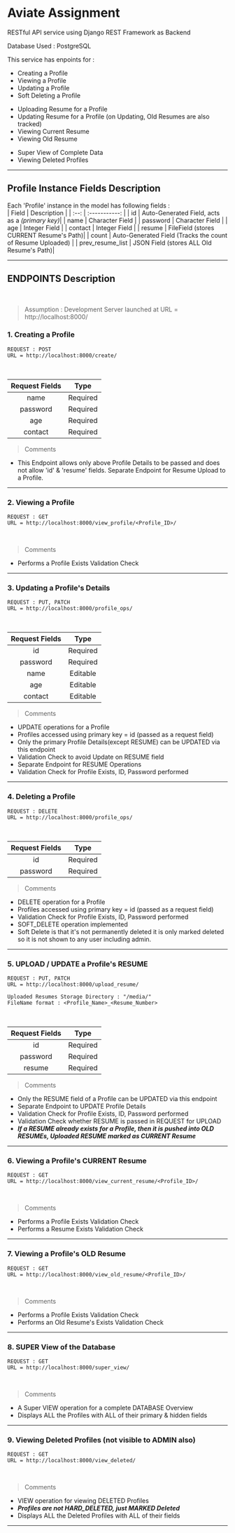 # Aviate Assignment

RESTful API service using Django REST Framework as Backend
>
Database Used : PostgreSQL

This service has enpoints for :

* Creating a Profile
* Viewing a Profile
* Updating a Profile
* Soft Deleting a Profile
>
* Uploading Resume for a Profile
* Updating Resume for a Profile (on Updating, Old Resumes are also tracked)
* Viewing Current Resume
* Viewing Old Resume
>
* Super View of Complete Data
* Viewing Deleted Profiles
<hr/>

## Profile Instance Fields Description
Each 'Profile' instance in the model has following fields :
<br/>
| Field | Description |
| :--: | :-----------: |
| id | Auto-Generated Field, acts as a *(primary key)*|
| name | Character Field |
| password | Character Field |
| age | Integer Field |
| contact | Integer Field |
| resume | FileField (stores CURRENT Resume's Path)|
| count | Auto-Generated Field (Tracks the count of Resume Uploaded) |
| prev_resume_list | JSON Field (stores ALL Old Resume's Path)|

<hr/>

## ENDPOINTS Description
<br/>

> Assumption : Development Server launched at URL = http://localhost:8000/

### 1. Creating a Profile
```
REQUEST : POST
URL = http://localhost:8000/create/
```
<br/>

| Request Fields | Type |
| :--: | :-----------: |
| name | Required |
| password | Required |
| age | Required |
| contact | Required |

> Comments
* This Endpoint allows only above Profile Details to be passed and does not allow 'id' & 'resume' fields. Separate Endpoint for Resume Upload to a Profile.
<hr/>

### 2. Viewing a Profile
```
REQUEST : GET
URL = http://localhost:8000/view_profile/<Profile_ID>/
```
<br/>

> Comments
* Performs a Profile Exists Validation Check
<hr/>


### 3. Updating a Profile's Details
```
REQUEST : PUT, PATCH
URL = http://localhost:8000/profile_ops/
```
<br/>

| Request Fields | Type |
| :--: | :-----------: |
| id | Required |
| password | Required |
| name | Editable |
| age | Editable |
| contact | Editable |


> Comments

* UPDATE operations for a Profile
* Profiles accessed using primary key = id (passed as a request field)
* Only the primary Profile Details(except RESUME) can be UPDATED via this endpoint
* Validation Check to avoid Update on RESUME field
* Separate Endpoint for RESUME Operations
* Validation Check for Profile Exists, ID, Password performed
<hr/>

### 4. Deleting a Profile
```
REQUEST : DELETE
URL = http://localhost:8000/profile_ops/
```
<br/>

| Request Fields | Type |
| :--: | :-----------: |
| id | Required |
| password | Required |

> Comments

* DELETE operation for a Profile
* Profiles accessed using primary key = id (passed as a request field)
* Validation Check for Profile Exists, ID, Password performed
* SOFT_DELETE operation implemented
* Soft Delete is that it's not permanently deleted it is only marked deleted so it is not shown to any user including admin.
<hr/>

### 5. UPLOAD / UPDATE a Profile's RESUME
```
REQUEST : PUT, PATCH
URL = http://localhost:8000/upload_resume/

Uploaded Resumes Storage Directory : "/media/"
FileName format : <Profile_Name>_<Resume_Number>
```
<br/>

| Request Fields | Type |
| :--: | :-----------: |
| id | Required |
| password | Required |
| resume | Required |


> Comments

* Only the RESUME field of a Profile can be UPDATED via this endpoint
* Separate Endpoint to UPDATE Profile Details
* Validation Check for Profile Exists, ID, Password performed
* Validation Check whether RESUME is passed in REQUEST for UPLOAD
* *__If a RESUME already exists for a Profile, then it is pushed into OLD RESUMEs,
Uploaded RESUME marked as CURRENT Resume__*
<hr/>

### 6. Viewing a Profile's CURRENT Resume
```
REQUEST : GET
URL = http://localhost:8000/view_current_resume/<Profile_ID>/
```
<br/>

> Comments
* Performs a Profile Exists Validation Check
* Performs a Resume Exists Validation Check
<hr/>

### 7. Viewing a Profile's OLD Resume
```
REQUEST : GET
URL = http://localhost:8000/view_old_resume/<Profile_ID>/
```
<br/>

> Comments
* Performs a Profile Exists Validation Check
* Performs an Old Resume's Exists Validation Check
<hr/>

### 8. SUPER View of the Database
```
REQUEST : GET
URL = http://localhost:8000/super_view/
```
<br/>

> Comments
* A Super VIEW operation for a complete DATABASE Overview
* Displays ALL the Profiles with ALL of their primary & hidden fields
<hr/>

### 9. Viewing Deleted Profiles (not visible to ADMIN also)
```
REQUEST : GET
URL = http://localhost:8000/view_deleted/
```
<br/>

> Comments
* VIEW operation for viewing DELETED Profiles
* *__Profiles are not HARD_DELETED, just MARKED Deleted__*
* Displays ALL the Deleted Profiles with ALL of their fields

<hr/>
